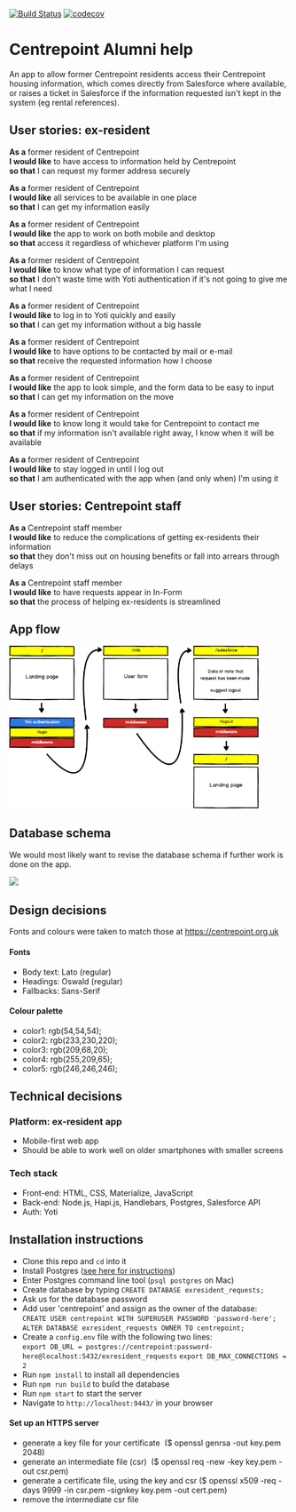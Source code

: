 [![Build Status](https://travis-ci.org/lucy-marko/centrepoint.svg?branch=master)](https://travis-ci.org/lucy-marko/centrepoint)
[![codecov](https://codecov.io/gh/lucy-marko/centrepoint/branch/master/graph/badge.svg)](https://codecov.io/gh/lucy-marko/centrepoint)

# Centrepoint Alumni help

An app to allow former Centrepoint residents access their Centrepoint housing information, which comes directly from Salesforce where available, or raises a ticket in Salesforce if the information requested isn't kept in the system (eg rental references).

## User stories: ex-resident

**As a** former resident of Centrepoint  
**I would like** to have access to information held by Centrepoint  
**so that** I can request my former address securely

**As a** former resident of Centrepoint  
**I would like** all services to be available in one place  
**so that** I can get my information easily  

**As a** former resident of Centrepoint  
**I would like** the app to work on both mobile and desktop  
**so that** access it regardless of whichever platform I'm using  

**As a** former resident of Centrepoint  
**I would like** to know what type of information I can request  
**so that** I don't waste time with Yoti authentication if it's not going to give me what I need  

**As a** former resident of Centrepoint  
**I would like** to log in to Yoti quickly and easily  
**so that** I can get my information without a big hassle  

**As a** former resident of Centrepoint  
**I would like** to have options to be contacted by mail or e-mail  
**so that** receive the requested information how I choose  

**As a** former resident of Centrepoint  
**I would like** the app to look simple, and the form data to be easy to input  
**so that** I can get my information on the move

**As a** former resident of Centrepoint  
**I would like** to know long it would take for Centrepoint to contact me  
**so that** if my information isn't available right away, I know when it will be available  

**As a** former resident of Centrepoint  
**I would like** to stay logged in until I log out  
**so that** I am authenticated with the app when (and only when) I'm using it

## User stories: Centrepoint staff

**As a** Centrepoint staff member  
**I would like** to reduce the complications of getting ex-residents their information  
**so that** they don't miss out on housing benefits or fall into arrears through delays

**As a** Centrepoint staff member  
**I would like** to have requests appear in In-Form  
**so that** the process of helping ex-residents is streamlined

## App flow

<img src="./wireframes/cpapp-flow.png" width="450"/>

## Database schema

We would most likely want to revise the database schema if further work is done on the app.

<img src="./wireframes/db-schema.png" width="300"/>

## Design decisions

Fonts and colours were taken to match those at https://centrepoint.org.uk

#### Fonts

- Body text: Lato (regular)
- Headings: Oswald (regular)
- Fallbacks: Sans-Serif

#### Colour palette
- color1: rgb(54,54,54);
- color2: rgb(233,230,220);
- color3: rgb(209,68,20);
- color4: rgb(255,209,65);
- color5: rgb(246,246,246);

## Technical decisions

### Platform: ex-resident app
- Mobile-first web app
- Should be able to work well on older smartphones with smaller screens

### Tech stack
- Front-end: HTML, CSS, Materialize, JavaScript
- Back-end: Node.js, Hapi.js, Handlebars, Postgres, Salesforce API
- Auth: Yoti

## Installation instructions

- Clone this repo and `cd` into it
- Install Postgres ([see here for instructions](https://github.com/dwyl/learn-postgresql))
- Enter Postgres command line tool (`psql postgres` on Mac)
- Create database by typing `CREATE DATABASE exresident_requests;`
- Ask us for the database password
- Add user 'centrepoint' and assign as the owner of the database:  
  `CREATE USER centrepoint WITH SUPERUSER PASSWORD 'password-here';`  
  `ALTER DATABASE exresident_requests OWNER TO centrepoint;`
- Create a `config.env` file with the following two lines:  
  `export DB_URL = postgres://centrepoint:password-here@localhost:5432/exresident_requests`
  `export DB_MAX_CONNECTIONS = 2`   
- Run `npm install` to install all dependencies
- Run `npm run build` to build the database
- Run `npm start` to start the server
- Navigate to `http://localhost:9443/` in your browser

#### Set up an HTTPS server
- generate a key file for your certificate  ($ openssl genrsa -out key.pem 2048)
- generate an intermediate file (csr)  ($ openssl req -new -key key.pem -out csr.pem)
- generate a certificate file, using the key and csr ($ openssl x509 -req -days 9999 -in csr.pem -signkey key.pem -out cert.pem)
- remove the intermediate csr file
